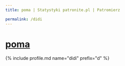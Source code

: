```yaml
---
title: poma | Statystyki patronite.pl | Patromierz

permalink: /didi
---
```


# [poma](https://patronite.pl/didi)

{% include profile.md name="didi" prefix="d" %}
